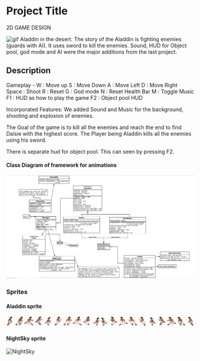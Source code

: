# Project Title
2D GAME DESIGN

![gif](images/video.gif)
Aladdin in the desert. The story of the Aladdin is fighting enemies (guards with AI). It uses sword to kill the enemies. Sound, HUD for Object pool, god mode and AI were the major additions from the last project.

## Description
Gameplay -
W     : Move up
S     : Move Down
A     : Move Left
D     : Move Right
Space : Shoot
R     : Reset
G     : God mode
N     : Reset Health Bar
M     : Toggle Music
F1    : HUD as how to play the game
F2    : Object pool HUD

Incorporated Features:
We added Sound and Music for the background, shooting and explosion of enemies. 

The Goal of the game is to kill all the enemies and reach the end to find Daisie with the highest score.  The Player being Aladdin kills all the enemies using his sword.

There is separate hud for object pool. This can seen by pressing F2.

#### Class Diagram of framework for animations 
![FrameworkClassDiagram](images/FrameworkClassDiagram.png)

### Sprites

#### Aladdin sprite
![Aladdin](images/Aladdin.png)

#### NightSky sprite
![NightSky](images/NightSky.png)

